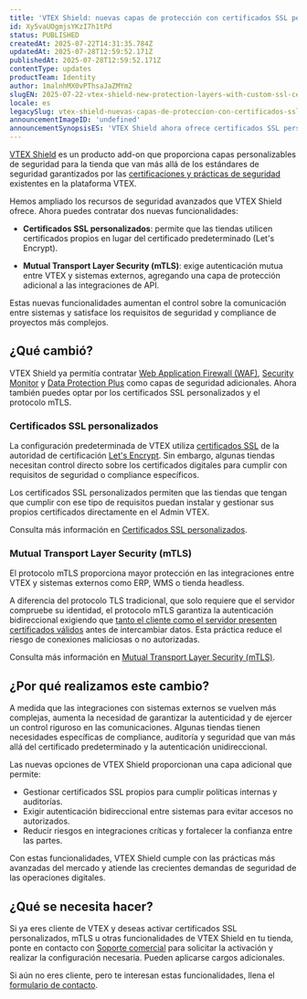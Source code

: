 ```yaml
---
title: 'VTEX Shield: nuevas capas de protección con certificados SSL personalizados y mTLS'
id: Xy5vaUOgmjsYKzI7h1tPd
status: PUBLISHED
createdAt: 2025-07-22T14:31:35.784Z
updatedAt: 2025-07-28T12:59:52.171Z
publishedAt: 2025-07-28T12:59:52.171Z
contentType: updates
productTeam: Identity
author: 1malnhMX0vPThsaJaZMYm2
slugEN: 2025-07-22-vtex-shield-new-protection-layers-with-custom-ssl-certificates-and-mtls
locale: es
legacySlug: vtex-shield-nuevas-capas-de-proteccion-con-certificados-ssl-personalizados-y
announcementImageID: 'undefined'
announcementSynopsisES: 'VTEX Shield ahora ofrece certificados SSL personalizados y mTLS, ampliando los recursos de seguridad avanzados.'
---
```


[VTEX Shield](https://help.vtex.com/es/tutorial/vtex-shield--2CVk6H9eY2CBtHjtDI7BFh) es un producto add-on que proporciona capas personalizables de seguridad para la tienda que van más allá de los estándares de seguridad garantizados por las [certificaciones y prácticas de seguridad](https://vtex.com/mx-es/security/security-practices/) existentes en la plataforma VTEX.

Hemos ampliado los recursos de seguridad avanzados que VTEX Shield ofrece. Ahora puedes contratar dos nuevas funcionalidades:

* **Certificados SSL personalizados**: permite que las tiendas utilicen certificados propios en lugar del certificado predeterminado (Let's Encrypt).

* **Mutual Transport Layer Security (mTLS)**: exige autenticación mutua entre VTEX y sistemas externos, agregando una capa de protección adicional a las integraciones de API.

Estas nuevas funcionalidades aumentan el control sobre la comunicación entre sistemas y satisface los requisitos de seguridad y compliance de proyectos más complejos.

## ¿Qué cambió?

VTEX Shield ya permitía contratar [Web Application Firewall (WAF)](https://help.vtex.com/es/tutorial/web-application-firewall-waf--6BZYLlU03ws72iqIFF6jdn), [Security Monitor](https://help.vtex.com/es/tutorial/security-monitor--5LOVNLrrtmgSj99pM1NS4x) y [Data Protection Plus](https://help.vtex.com/es/tutorial/vtex-shield--2CVk6H9eY2CBtHjtDI7BFh#data-protection-plus) como capas de seguridad adicionales. Ahora también puedes optar por los certificados SSL personalizados y el protocolo mTLS.

### Certificados SSL personalizados

La configuración predeterminada de VTEX utiliza [certificados SSL](https://help.vtex.com/es/tutorial/certificado-de-seguranca-ssl--tutorials_1308) de la autoridad de certificación [Let's Encrypt](https://letsencrypt.org/). Sin embargo, algunas tiendas necesitan control directo sobre los certificados digitales para cumplir con requisitos de seguridad o compliance específicos.

Los certificados SSL personalizados permiten que las tiendas que tengan que cumplir con ese tipo de requisitos puedan instalar y gestionar sus propios certificados directamente en el Admin VTEX.

Consulta más información en [Certificados SSL personalizados](https://help.vtex.com/es/tutorial/certificados-ssl-customizados--1hoaDEbU50PDZSe6AYep9q).

### Mutual Transport Layer Security (mTLS)

El protocolo mTLS proporciona mayor protección en las integraciones entre VTEX y sistemas externos como ERP, WMS o tienda headless.

A diferencia del protocolo TLS tradicional, que solo requiere que el servidor compruebe su identidad, el protocolo mTLS garantiza la autenticación bidireccional exigiendo que [tanto el cliente como el servidor presenten certificados válidos](https://help.vtex.com/es/tutorial/mutual-transport-layer-security-mtls--6YR3SoynJMfeEKGlY1Cqlo#arquitetura-cliente-servidor) antes de intercambiar datos. Esta práctica reduce el riesgo de conexiones maliciosas o no autorizadas.

Consulta más información en [Mutual Transport Layer Security (mTLS)](https://help.vtex.com/es/tutorial/mutual-transport-layer-security-mtls--6YR3SoynJMfeEKGlY1Cqlo).

## ¿Por qué realizamos este cambio?

A medida que las integraciones con sistemas externos se vuelven más complejas, aumenta la necesidad de garantizar la autenticidad y de ejercer un control riguroso en las comunicaciones. Algunas tiendas tienen necesidades específicas de compliance, auditoría y seguridad que van más allá del certificado predeterminado y la autenticación unidireccional.

Las nuevas opciones de VTEX Shield proporcionan una capa adicional que permite:

* Gestionar certificados SSL propios para cumplir políticas internas y auditorías.  
* Exigir autenticación bidireccional entre sistemas para evitar accesos no autorizados.  
* Reducir riesgos en integraciones críticas y fortalecer la confianza entre las partes.

Con estas funcionalidades, VTEX Shield cumple con las prácticas más avanzadas del mercado y atiende las crecientes demandas de seguridad de las operaciones digitales.

## ¿Qué se necesita hacer?

Si ya eres cliente de VTEX y deseas activar certificados SSL personalizados, mTLS u otras funcionalidades de VTEX Shield en tu tienda, ponte en contacto con [Soporte comercial](https://help.vtex.com/es/tracks/support-at-vtex--4AXsGdGHqExp9ZkiNq9eMy/3KQWGgkPOwbFTPfBxL7YwZ) para solicitar la activación y realizar la configuración necesaria. Pueden aplicarse cargos adicionales.

Si aún no eres cliente, pero te interesan estas funcionalidades, llena el [formulario de contacto](https://vtex.com/es-mx/contacto/).  
